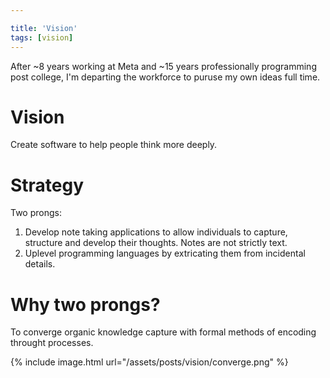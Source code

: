 ```yaml
---

title: 'Vision'
tags: [vision]
---
```


After ~8 years working at Meta and ~15 years professionally programming post college, I'm departing the workforce to puruse my own ideas full time.

# Vision

Create software to help people think more deeply.

# Strategy

Two prongs:

1. Develop note taking applications to allow individuals to capture, structure and develop their thoughts. Notes are not strictly text.
2. Uplevel programming languages by extricating them from incidental details.

# Why two prongs?

To converge organic knowledge capture with formal methods of encoding throught processes.

{% include image.html url="/assets/posts/vision/converge.png" %}
